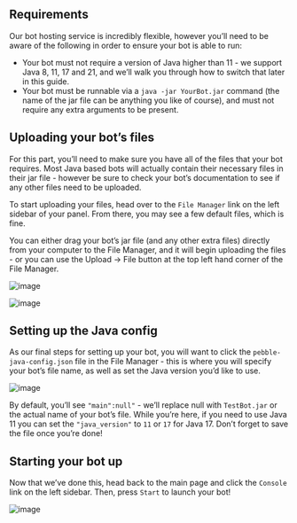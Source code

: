 ## Requirements
Our bot hosting service is incredibly flexible, however you’ll need to be aware of the following in order to ensure your bot is able to run:

- Your bot must not require a version of Java higher than 11 - we support Java 8, 11, 17 and 21, and we’ll walk you through how to switch that later in this guide.
- Your bot must be runnable via a `java -jar YourBot.jar` command (the name of the jar file can be anything you like of course), and must not require any extra arguments to be present.

## Uploading your bot’s files
For this part, you’ll need to make sure you have all of the files that your bot requires. Most Java based bots will actually contain their necessary files in their jar file - however be sure to check your bot’s documentation to see if any other files need to be uploaded.

To start uploading your files, head over to the `File Manager` link on the left sidebar of your panel. From there, you may see a few default files, which is fine.

You can either drag your bot’s jar file (and any other extra files) directly from your computer to the File Manager, and it will begin uploading the files - or you can use the Upload -> File button at the top left hand corner of the File Manager.

![image](https://github.com/user-attachments/assets/fca1621e-4130-493c-a738-90b2c35af61c)

![image](https://github.com/user-attachments/assets/27f6ada0-da1f-4968-ae3b-7e0ebd7c43cb)

## Setting up the Java config
As our final steps for setting up your bot, you will want to click the `pebble-java-config.json` file in the File Manager - this is where you will specify your bot’s file name, as well as set the Java version you’d like to use.

![image](https://github.com/user-attachments/assets/86fdc6e1-09d5-4b4a-b81b-21961e22219b)

By default, you’ll see `"main":null"` - we’ll replace null with `TestBot.jar` or the actual name of your bot’s file. While you’re here, if you need to use Java 11 you can set the `"java_version"` to `11` or `17` for Java 17. Don’t forget to save the file once you’re done!

## Starting your bot up
Now that we’ve done this, head back to the main page and click the `Console` link on the left sidebar. Then, press `Start` to launch your bot!

![image](https://github.com/user-attachments/assets/1aa20dc0-9b07-44bd-b61a-9c8fc356218a)